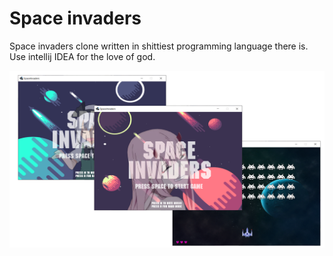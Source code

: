 # Space invaders

Space invaders clone written in shittiest programming language there is. Use intellij IDEA for the love of god.

![preview](img/comb.png)
